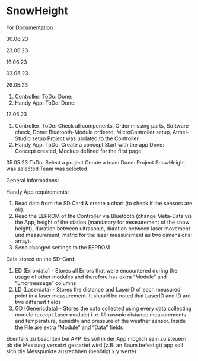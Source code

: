 # SnowHeight
For Documentation


30.06.23

23.06.23

16.06.23

02.06.23

26.05.23
  1. Controller:
  ToDo:
  Done:
  2. Handy App:
  ToDo:
  Done:

12.05.23
  1. Controller:
  ToDo:
    Check all components,
    Order missing parts,
    Software check,
  Done:
    Bluetooth-Module ordered,
    MicroController setup,
    Atmel-Studio setup
    Project was updated to the Controller
  2. Handy App:
  ToDo:
    Create a concept
    Start with the app
  Done:    
    Concept created,
    Mockup defined for the first page
    
05.05.23
ToDo:
  Select a project
  Cerate a team
Done:
  Project SnowHeight was selected
  Team was selected




General informations:

Handy App requirements:
1. Read data from the SD Card & create a chart (to check if the sensors are ok).
2. Read the EEPROM of the Controller via Bluetooth (change Meta-Data via the App, height of the station (mandatory for measurement of the snow height), duration between ultrasonic, duration between laser movement und measurement, matrix for the laser measurement as two dimensional array).
3. Send changed settings to the EEPROM 

Data stored on the SD-Card:
1. ED (Errordata) - Stores all Errors that were encountered during the usage 
of other modules and therefore has extra “Module” and “Errormessage” 
columns
2. LD (Laserdata) - Stores the distance and LaserID of each measured point in 
a laser measurement. It should be noted that LaserID and ID are two different 
fields
3. GD (Genericdata) - Stores the data collected using every data collecting 
module (except Laser module) i. e. Ultrasonic distance measurements and 
temperature, humidity and pressure of the weather sensor. Inside the File 
are extra “Module” and “Data” fields

Ebenfalls zu beachten bei APP:
Es soll in der App möglich sein zu steuern ob die Messung versetzt gestartet wird (z.B. an Baum befestigt)
app soll sich die Messpunkte ausrechnen (benötigt x y werte)
